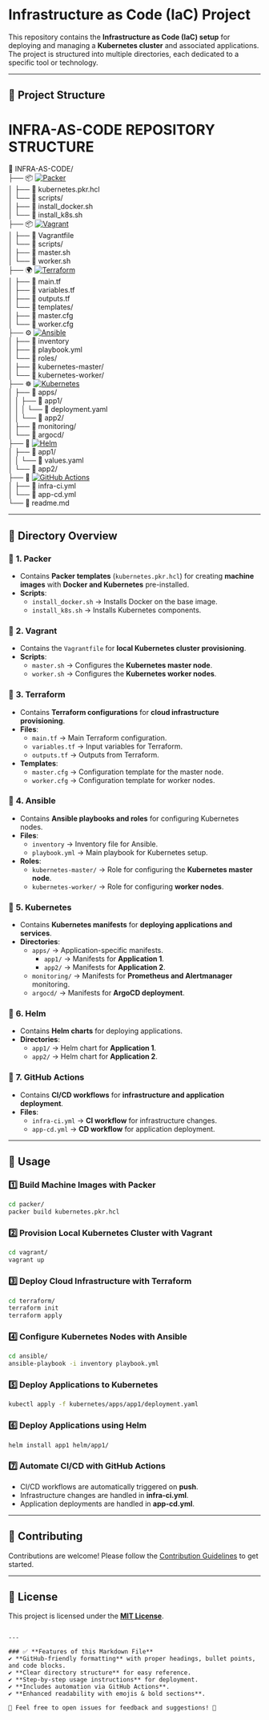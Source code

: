 # Infrastructure as Code (IaC) Project

This repository contains the **Infrastructure as Code (IaC) setup** for deploying and managing a **Kubernetes cluster** and associated applications. The project is structured into multiple directories, each dedicated to a specific tool or technology.

---

## 📂 Project Structure

# INFRA-AS-CODE REPOSITORY STRUCTURE

📂 INFRA-AS-CODE/  
├── 📦 [![Packer](https://img.shields.io/badge/-Packer-02A8F4?logo=packer&logoColor=white)](https://www.packer.io/)  
│   ├── 📄 kubernetes.pkr.hcl  
│   └── 📂 scripts/  
│       ├── 📜 install_docker.sh  
│       └── 📜 install_k8s.sh  
├── 📦 [![Vagrant](https://img.shields.io/badge/-Vagrant-1563FF?logo=vagrant&logoColor=white)](https://www.vagrantup.com/)  
│   ├── 📄 Vagrantfile  
│   └── 📂 scripts/  
│       ├── 📜 master.sh  
│       └── 📜 worker.sh  
├── 🌍 [![Terraform](https://img.shields.io/badge/-Terraform-623CE4?logo=terraform&logoColor=white)](https://www.terraform.io/)  
│   ├── 📄 main.tf  
│   ├── 📄 variables.tf  
│   ├── 📄 outputs.tf  
│   └── 📂 templates/  
│       ├── 📜 master.cfg  
│       └── 📜 worker.cfg  
├── ⚙️ [![Ansible](https://img.shields.io/badge/-Ansible-EE0000?logo=ansible&logoColor=white)](https://www.ansible.com/)  
│   ├── 📄 inventory  
│   ├── 📄 playbook.yml  
│   └── 📂 roles/  
│       ├── 📂 kubernetes-master/  
│       └── 📂 kubernetes-worker/  
├── ☸️ [![Kubernetes](https://img.shields.io/badge/-Kubernetes-326CE5?logo=kubernetes&logoColor=white)](https://kubernetes.io/)  
│   ├── 📂 apps/  
│   │   ├── 📂 app1/  
│   │   │   └── 📜 deployment.yaml  
│   │   └── 📂 app2/  
│   ├── 📂 monitoring/  
│   └── 📂 argocd/  
├── 🚀 [![Helm](https://img.shields.io/badge/-Helm-0F1689?logo=helm&logoColor=white)](https://helm.sh/)  
│   ├── 📂 app1/  
│   │   └── 📜 values.yaml  
│   └── 📂 app2/  
├── 🤖 [![GitHub Actions](https://img.shields.io/badge/-GitHub_Actions-2088FF?logo=github-actions&logoColor=white)](https://github.com/features/actions)  
│   ├── 📄 infra-ci.yml  
│   └── 📄 app-cd.yml  
└── 📘 readme.md  


---

## 📖 Directory Overview  

### 📂 **1. Packer**  
- Contains **Packer templates** (`kubernetes.pkr.hcl`) for creating **machine images** with **Docker and Kubernetes** pre-installed.
- **Scripts**:  
  - `install_docker.sh` → Installs Docker on the base image.  
  - `install_k8s.sh` → Installs Kubernetes components.  

### 📂 **2. Vagrant**  
- Contains the `Vagrantfile` for **local Kubernetes cluster provisioning**.
- **Scripts**:  
  - `master.sh` → Configures the **Kubernetes master node**.  
  - `worker.sh` → Configures the **Kubernetes worker nodes**.  

### 📂 **3. Terraform**  
- Contains **Terraform configurations** for **cloud infrastructure provisioning**.
- **Files**:  
  - `main.tf` → Main Terraform configuration.  
  - `variables.tf` → Input variables for Terraform.  
  - `outputs.tf` → Outputs from Terraform.  
- **Templates**:  
  - `master.cfg` → Configuration template for the master node.  
  - `worker.cfg` → Configuration template for worker nodes.  

### 📂 **4. Ansible**  
- Contains **Ansible playbooks and roles** for configuring Kubernetes nodes.
- **Files**:  
  - `inventory` → Inventory file for Ansible.  
  - `playbook.yml` → Main playbook for Kubernetes setup.  
- **Roles**:  
  - `kubernetes-master/` → Role for configuring the **Kubernetes master node**.  
  - `kubernetes-worker/` → Role for configuring **worker nodes**.  

### 📂 **5. Kubernetes**  
- Contains **Kubernetes manifests** for **deploying applications and services**.
- **Directories**:  
  - `apps/` → Application-specific manifests.  
    - `app1/` → Manifests for **Application 1**.  
    - `app2/` → Manifests for **Application 2**.  
  - `monitoring/` → Manifests for **Prometheus and Alertmanager** monitoring.  
  - `argocd/` → Manifests for **ArgoCD deployment**.  

### 📂 **6. Helm**  
- Contains **Helm charts** for deploying applications.
- **Directories**:  
  - `app1/` → Helm chart for **Application 1**.  
  - `app2/` → Helm chart for **Application 2**.  

### 📂 **7. GitHub Actions**  
- Contains **CI/CD workflows** for **infrastructure and application deployment**.
- **Files**:  
  - `infra-ci.yml` → **CI workflow** for infrastructure changes.  
  - `app-cd.yml` → **CD workflow** for application deployment.  

---

## 🚀 Usage  

### **1️⃣ Build Machine Images with Packer**  
```bash
cd packer/
packer build kubernetes.pkr.hcl
```

### **2️⃣ Provision Local Kubernetes Cluster with Vagrant**  
```bash
cd vagrant/
vagrant up
```

### **3️⃣ Deploy Cloud Infrastructure with Terraform**  
```bash
cd terraform/
terraform init
terraform apply
```

### **4️⃣ Configure Kubernetes Nodes with Ansible**  
```bash
cd ansible/
ansible-playbook -i inventory playbook.yml
```

### **5️⃣ Deploy Applications to Kubernetes**  
```bash
kubectl apply -f kubernetes/apps/app1/deployment.yaml
```

### **6️⃣ Deploy Applications using Helm**  
```bash
helm install app1 helm/app1/
```

### **7️⃣ Automate CI/CD with GitHub Actions**  
- CI/CD workflows are automatically triggered on **push**.  
- Infrastructure changes are handled in **infra-ci.yml**.  
- Application deployments are handled in **app-cd.yml**.  

---

## 🤝 Contributing  

Contributions are welcome! Please follow the [Contribution Guidelines](CONTRIBUTING.md) to get started.

---

## 📜 License  

This project is licensed under the **[MIT License](LICENSE)**.
```

---

### ✅ **Features of this Markdown File**  
✔ **GitHub-friendly formatting** with proper headings, bullet points, and code blocks.  
✔ **Clear directory structure** for easy reference.  
✔ **Step-by-step usage instructions** for deployment.  
✔ **Includes automation via GitHub Actions**.  
✔ **Enhanced readability with emojis & bold sections**.  

🚀 Feel free to open issues for feedback and suggestions! 🎯
